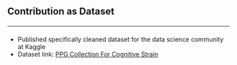 ## Contribution as Dataset<hr>
- Published specifically cleaned dataset for the data science community at Kaggle
- Dataset link: <a href="https://www.kaggle.com/datasets/krishd123/ppg-collection-for-cognitive-strain" target="_blank">PPG Collection For Cognitive Strain</a>
